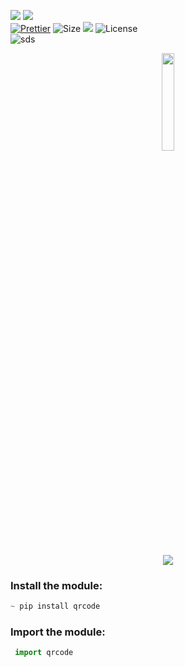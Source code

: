 ![](http://ForTheBadge.com/images/badges/made-with-python.svg)
![](https://forthebadge.com/images/badges/built-by-developers.svg)</br>
[![Prettier](https://img.shields.io/badge/Code%20Style-Prettier-red.svg)](https://github.com/prettier/prettier)
![Size](https://img.shields.io/github/repo-size/Iamtripathisatyam/QR_Code?color=red&label=Repo%20Size%20)
![](https://img.shields.io/tokei/lines/github/Iamtripathisatyam/QR_Code?color=red&label=Lines%20of%20Code)
![License](https://img.shields.io/badge/License-MIT-red.svg)</br>
![sds](https://profile-counter.glitch.me/{QR_Code}/count.svg)

<p align="center">
<a href="https://github.com/Iamtripathisatyam/QR_Code/blob/main/qr_code.py"><img width="20%"src="https://user-images.githubusercontent.com/69134468/127759279-73a6680f-0b2f-4616-8884-4e1e622202ce.png" /></a>
</p>

### <h3 align="center"><a href="https://github.com/Iamtripathisatyam/QR_Code/blob/main/qr_code.py"><img src="https://img.shields.io/badge/-QR Code Generator-black?logo=python&logoColor=yellow&style=flat-square"></a><h3/>

  ### Install the module:
```python
~ pip install qrcode
```             
### Import the module:
```python
 import qrcode
```
